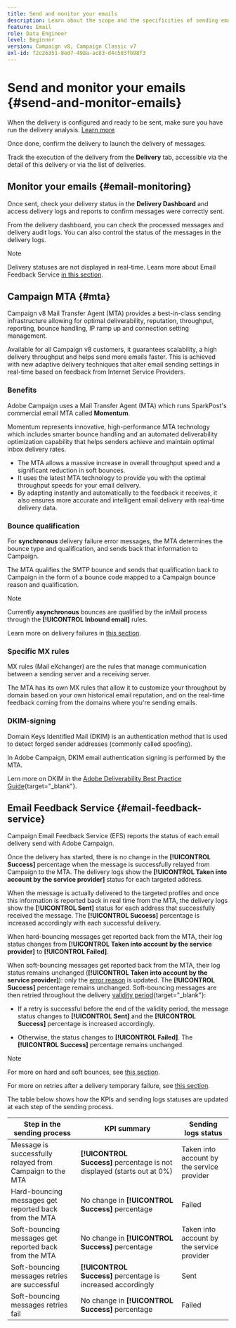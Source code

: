 ```yaml
---
title: Send and monitor your emails
description: Learn about the scope and the specificities of sending emails with Adobe Campaign
feature: Email
role: Data Engineer
level: Beginner
version: Campaign v8, Campaign Classic v7
exl-id: f2c26351-8ed7-498a-ac83-d4c583fb98f3
---
```


# Send and monitor your emails  {#send-and-monitor-emails}

When the delivery is configured and ready to be sent, make sure you have run the delivery analysis. [Learn more](delivery-analysis.md)

Once done, confirm the delivery to launch the delivery of messages.

Track the execution of the delivery from the **Delivery** tab, accessible via the detail of this delivery or via the list of deliveries.

## Monitor your emails {#email-monitoring}

Once sent, check your delivery status in the **Delivery Dashboard** and access delivery logs and reports to confirm messages were correctly sent.

From the delivery dashboard, you can check the processed messages and delivery audit logs. You can also control the status of the messages in the delivery logs.

>[!NOTE]
>
>Delivery statuses are not displayed in real-time. Learn more about Email Feedback Service [in this section](#email-feedback-service).

## Campaign MTA {#mta}

Campaign v8 Mail Transfer Agent (MTA) provides a best-in-class sending infrastructure allowing for optimal deliverability, reputation, throughput, reporting, bounce handling, IP ramp up and connection setting management.

Available for all Campaign v8 customers, it guarantees scalability, a high delivery throughput and helps send more emails faster. This is achieved with new adaptive delivery techniques that alter email sending settings in real-time based on feedback from Internet Service Providers.

### Benefits

Adobe Campaign uses a Mail Transfer Agent (MTA) which runs SparkPost's commercial email MTA called **Momentum**.

Momentum represents innovative, high-performance MTA technology which includes smarter bounce handling and an automated deliverability optimization capability that helps senders achieve and maintain optimal inbox delivery rates.

* The MTA allows a massive increase in overall throughput speed and a significant reduction in soft bounces.
* It uses the latest MTA technology to provide you with the optimal throughput speeds for your email delivery.
* By adapting instantly and automatically to the feedback it receives, it also ensures more accurate and intelligent email delivery with real-time delivery data.

### Bounce qualification

For **synchronous** delivery failure error messages, the MTA determines the bounce type and qualification, and sends back that information to Campaign.

The MTA qualifies the SMTP bounce and sends that qualification back to Campaign in the form of a bounce code mapped to a Campaign bounce reason and qualification.

>[!NOTE]
>
>Currently **asynchronous** bounces are qualified by the inMail process through the **[!UICONTROL Inbound email]** rules. 

Learn more on delivery failures in [this section](delivery-failures.md).


### Specific MX rules

MX rules (Mail eXchanger) are the rules that manage communication between a sending server and a receiving server.

The MTA has its own MX rules that allow it to customize your throughput by domain based on your own historical email reputation, and on the real-time feedback coming from the domains where you're sending emails.

### DKIM-signing

Domain Keys Identified Mail (DKIM) is an authentication method that is used to detect forged sender addresses (commonly called spoofing). 

In Adobe Campaign, DKIM email authentication signing is performed by the MTA.

Lern more on DKIM in the [Adobe Deliverability Best Practice Guide](https://experienceleague.adobe.com/docs/deliverability-learn/deliverability-best-practice-guide/transition-process/infrastructure.html#authentication){target="_blank"}.

## Email Feedback Service {#email-feedback-service}

Campaign Email Feedback Service (EFS) reports the status of each email delivery send with Adobe Campaign.

Once the delivery has started, there is no change in the **[!UICONTROL Success]** percentage when the message is successfully relayed from Campaign to the MTA. The delivery logs show the **[!UICONTROL Taken into account by the service provider]** status for each targeted address.

When the message is actually delivered to the targeted profiles and once this information is reported back in real time from the MTA, the delivery logs show the **[!UICONTROL Sent]** status for each address that successfully received the message. The **[!UICONTROL Success]** percentage is increased accordingly with each successful delivery.

When hard-bouncing messages get reported back from the MTA, their log status changes from **[!UICONTROL Taken into account by the service provider]** to **[!UICONTROL Failed]**<!-- and the **[!UICONTROL Bounces + errors]** percentage is increased accordingly-->.

When soft-bouncing messages get reported back from the MTA, their log status remains unchanged (**[!UICONTROL Taken into account by the service provider]**): only the [error reason](delivery-failures.md#delivery-failure-reasons) is updated<!-- and the **[!UICONTROL Bounces + errors]** percentage is increased accordingly-->. The **[!UICONTROL Success]** percentage remains unchanged. Soft-bouncing messages are then retried throughout the delivery [validity period](https://experienceleague.adobe.com/docs/campaign-classic/using/sending-messages/communication-channels){target="_blank"}:

* If a retry is successful before the end of the validity period, the message status changes to **[!UICONTROL Sent]** and the **[!UICONTROL Success]** percentage is increased accordingly.

* Otherwise, the status changes to **[!UICONTROL Failed]**. The **[!UICONTROL Success]** <!--and **[!UICONTROL Bounces + errors]** -->percentage remains unchanged.
  
>[!NOTE]
>
>For more on hard and soft bounces, see [this section](delivery-failures.md#delivery-failure-reasons).
>
>For more on retries after a delivery temporary failure, see [this section](delivery-failures.md#retries).

The table below shows how the KPIs and sending logs statuses are updated at each step of the sending process.

| Step in the sending process  | KPI summary | Sending logs status |
|--- |--- |--- |
| Message is successfully relayed from Campaign to the MTA | **[!UICONTROL Success]** percentage is not displayed (starts out at 0%) | Taken into account by the service provider |
| Hard-bouncing messages get reported back from the MTA | No change in **[!UICONTROL Success]** percentage | Failed |
| Soft-bouncing messages get reported back from the MTA | No change in **[!UICONTROL Success]** percentage | Taken into account by the service provider |
| Soft-bouncing messages retries are successful | **[!UICONTROL Success]** percentage is increased accordingly | Sent |
| Soft-bouncing messages retries fail |  No change in **[!UICONTROL Success]** percentage  | Failed |

